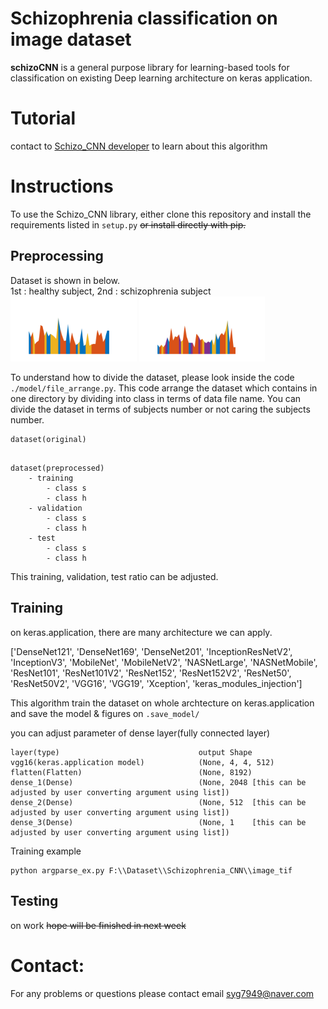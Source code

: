 # Schizophrenia classification on image dataset  

**schizoCNN** is a general purpose library for learning-based tools for classification on existing Deep learning architecture on keras application.

# Tutorial

contact to [Schizo_CNN developer](https://github.com/yoonguusong) to learn about this algorithm


# Instructions

To use the Schizo_CNN library, either clone this repository and install the requirements listed in `setup.py` ~~or install directly with pip.~~

## Preprocessing
Dataset is shown in below.  
1st : healthy subject, 2nd : schizophrenia subject  
<img src="./data/data_example_healthy.jpg" width="40%" alt="healthy subject image"> <img src="./data/data_example_schizophrenia.jpg" width="40%" alt="schizophrenia subject image">

To understand how to divide the dataset, please look inside the code `./model/file_arrange.py`. This code arrange the dataset which contains in one directory by dividing into class in terms of data file name. You can divide the dataset in terms of subjects number or not caring the subjects number.
```
dataset(original)
    
```

```
dataset(preprocessed)
    - training
        - class s
        - class h
    - validation
        - class s
        - class h
    - test
        - class s
        - class h
```

This training, validation, test ratio can be adjusted.

## Training
on keras.application, there are many architecture we can apply. 

['DenseNet121', 'DenseNet169', 'DenseNet201', 'InceptionResNetV2', 'InceptionV3', 
'MobileNet', 'MobileNetV2', 'NASNetLarge', 'NASNetMobile', 'ResNet101', 'ResNet101V2', 'ResNet152', 'ResNet152V2',
 'ResNet50', 'ResNet50V2', 'VGG16', 'VGG19', 'Xception', 'keras_modules_injection']

This algorithm train the dataset on whole archtecture on keras.application and save the model & figures on  `.save_model/` 

you can adjust parameter of dense layer(fully connected layer) 
```
layer(type)                               output Shape
vgg16(keras.application model)            (None, 4, 4, 512)
flatten(Flatten)                          (None, 8192)
dense_1(Dense)                            (None, 2048 [this can be adjusted by user converting argument using list])
dense_2(Dense)                            (None, 512  [this can be adjusted by user converting argument using list])
dense_3(Dense)                            (None, 1    [this can be adjusted by user converting argument using list])
```

Training example
```
python argparse_ex.py F:\\Dataset\\Schizophrenia_CNN\\image_tif
```

## Testing 
on work
~~hope will be finished in next week~~



# Contact:
For any problems or questions please contact email <syg7949@naver.com>  
